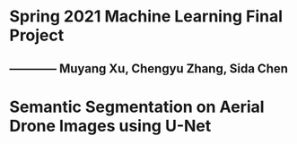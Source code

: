 # Spring 2021 Machine Learning Final Project
## ———— Muyang Xu, Chengyu Zhang, Sida Chen

# Semantic Segmentation on Aerial Drone Images using U-Net
